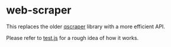# web-scraper

This replaces the older [qscraper][1] library with a more efficient API.

Please refer to [test.js][2] for a rough idea of how it works.

[1]: https://www.npmjs.com/package/qscraper
[2]: test.js